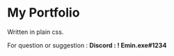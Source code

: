 # My Portfolio

Written in plain css.

For question or suggestion : **Discord : !    Emin.exe#1234**
